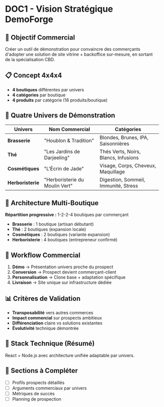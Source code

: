 # DOC1 - Vision Stratégique DemoForge

## 🎯 Objectif Commercial

Créer un outil de démonstration pour convaincre des commerçants d'adopter une solution de site vitrine + backoffice sur-mesure, en sortant de la spécialisation CBD.

## 📋 Concept 4x4x4

- **4 boutiques** différentes par univers
- **4 catégories** par boutique  
- **4 produits** par catégorie (16 produits/boutique)

## 🏪 Quatre Univers de Démonstration

| Univers | Nom Commercial | Catégories |
|---------|----------------|------------|
| **Brasserie** | "Houblon & Tradition" | Blondes, Brunes, IPA, Saisonnières |
| **Thé** | "Les Jardins de Darjeeling" | Thés Verts, Noirs, Blancs, Infusions |
| **Cosmétiques** | "L'Écrin de Jade" | Visage, Corps, Cheveux, Maquillage |
| **Herboristerie** | "Herboristerie du Moulin Vert" | Digestion, Sommeil, Immunité, Stress |

## 🏢 Architecture Multi-Boutique

**Répartition progressive :** 1-2-2-4 boutiques par commerçant
- **Brasserie** : 1 boutique (artisan débutant)
- **Thé** : 2 boutiques (expansion locale)
- **Cosmétiques** : 2 boutiques (variante expansion)
- **Herboristerie** : 4 boutiques (entrepreneur confirmé)

## 🔄 Workflow Commercial

1. **Démo** → Présentation univers proche du prospect
2. **Conversion** → Prospect devient commerçant-client  
3. **Personnalisation** → Clone base + adaptation spécifique
4. **Livraison** → Site unique sur infrastructure dédiée

## 📊 Critères de Validation

- **Transposabilité** vers autres commerces
- **Impact commercial** sur prospects ambitieux
- **Différenciation** claire vs solutions existantes
- **Évolutivité** technique démontrée

## 🚀 Stack Technique (Résumé)

React + Node.js avec architecture unifiée adaptable par univers.

## 📝 Sections à Compléter

- [ ] Profils prospects détaillés
- [ ] Arguments commerciaux par univers
- [ ] Métriques de succès
- [ ] Planning de prospection
